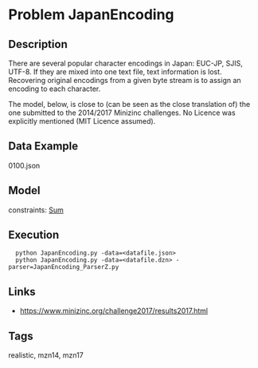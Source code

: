 # Problem JapanEncoding
## Description
There are several popular character encodings in Japan: EUC-JP, SJIS, UTF-8.
If they are mixed into one text file, text information is lost.
Recovering original encodings from a given byte stream is to assign an encoding to each character.

The model, below, is close to (can be seen as the close translation of) the one submitted to the 2014/2017 Minizinc challenges.
No Licence was explicitly mentioned (MIT Licence assumed).

## Data Example
  0100.json

## Model
  constraints: [Sum](http://pycsp.org/documentation/constraints/Sum)

## Execution
```
  python JapanEncoding.py -data=<datafile.json>
  python JapanEncoding.py -data=<datafile.dzn> -parser=JapanEncoding_ParserZ.py
```

## Links
  - https://www.minizinc.org/challenge2017/results2017.html

## Tags
  realistic, mzn14, mzn17
